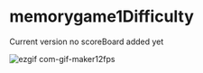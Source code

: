 # memorygame1Difficulty


Current version no scoreBoard added yet


![ezgif com-gif-maker12fps](https://user-images.githubusercontent.com/74798510/120206756-42383580-c234-11eb-98e3-7ab3e8b2a596.gif)

